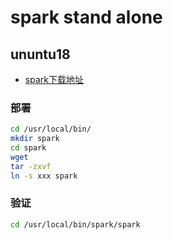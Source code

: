 # spark stand alone

## ununtu18

- [spark下载地址](https://mirrors.tuna.tsinghua.edu.cn/apache/spark)  

### 部署 
```bash
cd /usr/local/bin/
mkdir spark
cd spark
wget 
tar -zxvf 
ln -s xxx spark
```

### 验证
```bash
cd /usr/local/bin/spark/spark

```



